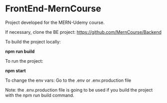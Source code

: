 <h1>FrontEnd-MernCourse</h1>

Project developed for the MERN-Udemy course.

If necessary, clone the BE project: https://github.com/MernCourse/Backend

To build the project locally:
 
  **npm run build**

To run the project:

  **npm start**
  
To change the env vars:
  Go to the .env or .env.production file

Note: the .env.production file is going to be used if you build the project with the npm run build command.
